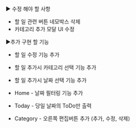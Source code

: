 ▶ 수정 해야 할 사항
- 할 일 관련 버튼 네모박스 삭제
- 카테고리 추가 모달 UI 수정

▶추가 구현 할 기능
- 할 일 수정 기능 추가
- 할 일 추가시 카테고리 선택 기능 추가
- 할 일 추가시 날짜 선택 기능 추가

- Home - 날짜 필터링 기능 추가
- Today - 당일 날짜의 ToDo만 출력
- Category - 오른쪽 편집버튼 추가 (추가, 수정, 삭제)

